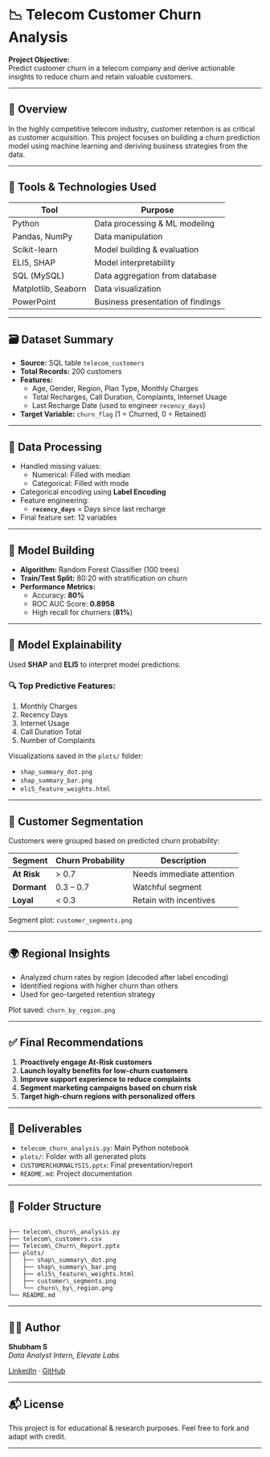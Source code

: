 # 📉 Telecom Customer Churn Analysis

**Project Objective:**  
Predict customer churn in a telecom company and derive actionable insights to reduce churn and retain valuable customers.

---

## 📌 Overview

In the highly competitive telecom industry, customer retention is as critical as customer acquisition. This project focuses on building a churn prediction model using machine learning and deriving business strategies from the data.

---

## 🧰 Tools & Technologies Used

| Tool            | Purpose                             |
|-----------------|-------------------------------------|
| Python          | Data processing & ML modeling       |
| Pandas, NumPy   | Data manipulation                   |
| Scikit-learn    | Model building & evaluation         |
| ELI5, SHAP      | Model interpretability              |
| SQL (MySQL)     | Data aggregation from database      |
| Matplotlib, Seaborn | Data visualization              |
| PowerPoint      | Business presentation of findings   |

---

## 🗃️ Dataset Summary

- **Source:** SQL table `telecom_customers`  
- **Total Records:** 200 customers  
- **Features:**  
  - Age, Gender, Region, Plan Type, Monthly Charges  
  - Total Recharges, Call Duration, Complaints, Internet Usage  
  - Last Recharge Date (used to engineer `recency_days`)  
- **Target Variable:** `churn_flag` (1 = Churned, 0 = Retained)

---

## 🔧 Data Processing

- Handled missing values:
  - Numerical: Filled with median
  - Categorical: Filled with mode
- Categorical encoding using **Label Encoding**
- Feature engineering:
  - **`recency_days`** = Days since last recharge
- Final feature set: 12 variables

---

## 🤖 Model Building

- **Algorithm:** Random Forest Classifier (100 trees)
- **Train/Test Split:** 80:20 with stratification on churn
- **Performance Metrics:**
  - Accuracy: **80%**
  - ROC AUC Score: **0.8958**
  - High recall for churners (**81%**)

---

## 🧠 Model Explainability

Used **SHAP** and **ELI5** to interpret model predictions:

### 🔍 Top Predictive Features:
1. Monthly Charges
2. Recency Days
3. Internet Usage
4. Call Duration Total
5. Number of Complaints

Visualizations saved in the `plots/` folder:
- `shap_summary_dot.png`
- `shap_summary_bar.png`
- `eli5_feature_weights.html`

---

## 👥 Customer Segmentation

Customers were grouped based on predicted churn probability:

| Segment    | Churn Probability     | Description                |
|------------|------------------------|----------------------------|
| **At Risk**  | > 0.7                 | Needs immediate attention  |
| **Dormant**  | 0.3 – 0.7             | Watchful segment           |
| **Loyal**    | < 0.3                 | Retain with incentives     |

Segment plot: `customer_segments.png`

---

## 🌍 Regional Insights

- Analyzed churn rates by region (decoded after label encoding)
- Identified regions with higher churn than others
- Used for geo-targeted retention strategy

Plot saved: `churn_by_region.png`

---

## ✅ Final Recommendations

1. **Proactively engage At-Risk customers**
2. **Launch loyalty benefits for low-churn customers**
3. **Improve support experience to reduce complaints**
4. **Segment marketing campaigns based on churn risk**
5. **Target high-churn regions with personalized offers**

---

## 📄 Deliverables

- `telecom_churn_analysis.py`: Main Python notebook
- `plots/`: Folder with all generated plots
- `CUSTOMERCHURNALYSIS.pptx`: Final presentation/report
- `README.md`: Project documentation

---

## 📁 Folder Structure

```

├── telecom\_churn\_analysis.py
├── telecom\_customers.csv
├── Telecom\_Churn\_Report.pptx
├── plots/
│   ├── shap\_summary\_dot.png
│   ├── shap\_summary\_bar.png
│   ├── eli5\_feature\_weights.html
│   ├── customer\_segments.png
│   └── churn\_by\_region.png
└── README.md

```

---

## 👨‍💻 Author

**Shubham S**  
_Data Analyst Intern, Elevate Labs_

[LinkedIn](#) · [GitHub](#)

---

## 📬 License

This project is for educational & research purposes. Feel free to fork and adapt with credit.


---


